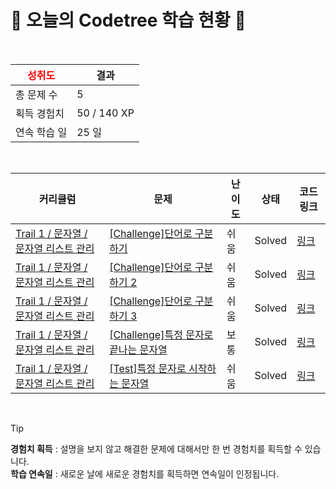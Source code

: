 # 🌲 오늘의 Codetree 학습 현황 🌲

<br />

| <span style="color:red;display:block;text-align:center;"> **성취도**</span> | 결과 |
|---|---|
| 총 문제 수 | 5 |
| 획득 경험치 | 50 / 140 XP |
| 연속 학습 일 | 25 일 |

<br />

|커리큘럼|문제|난이도|상태|코드 링크|
|---|---|---|---|---|
|[Trail 1 / 문자열 / 문자열 리스트 관리](https://www.codetree.ai/trail-info/novice-low/)|[[Challenge]단어로 구분하기](https://www.codetree.ai/trails/complete/curated-cards/challenge-separate-words-with-words/)|쉬움|Solved|[링크](https://github.com/YUJAEYUN/CodingTest/blob/main/250121/%EB%8B%A8%EC%96%B4%EB%A1%9C%20%EA%B5%AC%EB%B6%84%ED%95%98%EA%B8%B0/separate-words-with-words.py)|
|[Trail 1 / 문자열 / 문자열 리스트 관리](https://www.codetree.ai/trail-info/novice-low/)|[[Challenge]단어로 구분하기 2](https://www.codetree.ai/trails/complete/curated-cards/challenge-separate-words-with-words-2/)|쉬움|Solved|[링크](https://github.com/YUJAEYUN/CodingTest/blob/main/250121/%EB%8B%A8%EC%96%B4%EB%A1%9C%20%EA%B5%AC%EB%B6%84%ED%95%98%EA%B8%B0%202/separate-words-with-words-2.py)|
|[Trail 1 / 문자열 / 문자열 리스트 관리](https://www.codetree.ai/trail-info/novice-low/)|[[Challenge]단어로 구분하기 3](https://www.codetree.ai/trails/complete/curated-cards/challenge-separate-words-with-words-3/)|쉬움|Solved|[링크](https://github.com/YUJAEYUN/CodingTest/blob/main/250121/%EB%8B%A8%EC%96%B4%EB%A1%9C%20%EA%B5%AC%EB%B6%84%ED%95%98%EA%B8%B0%203/separate-words-with-words-3.py)|
|[Trail 1 / 문자열 / 문자열 리스트 관리](https://www.codetree.ai/trail-info/novice-low/)|[[Challenge]특정 문자로 끝나는 문자열](https://www.codetree.ai/trails/complete/curated-cards/challenge-string-ending-with-specific-character/)|보통|Solved|[링크](https://github.com/YUJAEYUN/CodingTest/blob/main/250121/%ED%8A%B9%EC%A0%95%20%EB%AC%B8%EC%9E%90%EB%A1%9C%20%EB%81%9D%EB%82%98%EB%8A%94%20%EB%AC%B8%EC%9E%90%EC%97%B4/string-ending-with-specific-character.py)|
|[Trail 1 / 문자열 / 문자열 리스트 관리](https://www.codetree.ai/trail-info/novice-low/)|[[Test]특정 문자로 시작하는 문자열](https://www.codetree.ai/trails/complete/curated-cards/test-strings-that-start-with-a-specific-character/)|쉬움|Solved|[링크](https://github.com/YUJAEYUN/CodingTest/blob/main/250121/%ED%8A%B9%EC%A0%95%20%EB%AC%B8%EC%9E%90%EB%A1%9C%20%EC%8B%9C%EC%9E%91%ED%95%98%EB%8A%94%20%EB%AC%B8%EC%9E%90%EC%97%B4/strings-that-start-with-a-specific-character.py)|


<br />

> [!TIP]
> **경험치 획득** : 설명을 보지 않고 해결한 문제에 대해서만 한 번 경험치를 획득할 수 있습니다.  
> **학습 연속일** : 새로운 날에 새로운 경험치를 획득하면 연속일이 인정됩니다.

